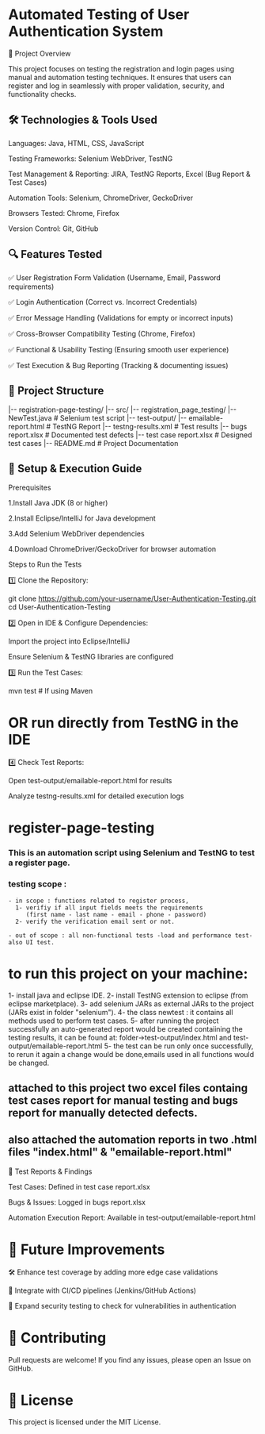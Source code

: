 # Automated Testing of User Authentication System

📌 Project Overview

This project focuses on testing the registration and login pages using manual and 
automation testing techniques. It ensures that users can register and 
log in seamlessly with proper validation, security, and functionality checks.

## 🛠 Technologies & Tools Used

Languages: Java, HTML, CSS, JavaScript

Testing Frameworks: Selenium WebDriver, TestNG

Test Management & Reporting: JIRA, TestNG Reports, Excel (Bug Report & Test Cases)

Automation Tools: Selenium, ChromeDriver, GeckoDriver

Browsers Tested: Chrome, Firefox

Version Control: Git, GitHub

## 🔍 Features Tested

✅ User Registration Form Validation (Username, Email, Password requirements)

✅ Login Authentication (Correct vs. Incorrect Credentials)

✅ Error Message Handling (Validations for empty or incorrect inputs)

✅ Cross-Browser Compatibility Testing (Chrome, Firefox)

✅ Functional & Usability Testing (Ensuring smooth user experience)

✅ Test Execution & Bug Reporting (Tracking & documenting issues)

## 📂 Project Structure

|-- registration-page-testing/
    |-- src/
        |-- registration_page_testing/
            |-- NewTest.java  # Selenium test script
    |-- test-output/
        |-- emailable-report.html  # TestNG Report
        |-- testng-results.xml  # Test results
    |-- bugs report.xlsx  # Documented test defects
    |-- test case report.xlsx  # Designed test cases
    |-- README.md  # Project Documentation
    
    
## 🚀 Setup & Execution Guide

Prerequisites

1.Install Java JDK (8 or higher)

2.Install Eclipse/IntelliJ for Java development

3.Add Selenium WebDriver dependencies

4.Download ChromeDriver/GeckoDriver for browser automation



Steps to Run the Tests

1️⃣ Clone the Repository:

git clone https://github.com/your-username/User-Authentication-Testing.git
cd User-Authentication-Testing

2️⃣ Open in IDE & Configure Dependencies:

Import the project into Eclipse/IntelliJ

Ensure Selenium & TestNG libraries are configured

3️⃣ Run the Test Cases:

mvn test  # If using Maven
# OR run directly from TestNG in the IDE

4️⃣ Check Test Reports:

Open test-output/emailable-report.html for results

Analyze testng-results.xml for detailed execution logs




# register-page-testing
### This is an automation script using Selenium and TestNG to test a register page.

### testing scope : 
    - in scope : functions related to register process,
      1- verifiy if all input fields meets the requirements 
         (first name - last name - email - phone - password)
      2- verify the verification email sent or not.
      
    - out of scope : all non-functional tests -load and performance test- also UI test.


# to run this project on your machine:
1- install java and eclipse IDE.
2- install TestNG extension to eclipse (from eclipse marketplace). 
3- add selenium JARs as external JARs to the project (JARs exist in folder "selenium").
4- the class newtest : it contains all methods used to perform test cases.
5- after running the project successfully an auto-generated report would be created contaiining the testing results, it can be found at:
    folder->test-output/index.html and test-output/emailable-report.html
5- the test can be run only once successfully, to rerun it again a change would be done,emails used in all functions would be changed.

## attached to this project two excel files containg test cases report for manual testing and bugs report for manually detected defects.
## also attached the automation reports in two .html files "index.html" & "emailable-report.html"


📝 Test Reports & Findings

Test Cases: Defined in test case report.xlsx

Bugs & Issues: Logged in bugs report.xlsx

Automation Execution Report: Available in test-output/emailable-report.html



# 📢 Future Improvements

🛠 Enhance test coverage by adding more edge case validations

🚀 Integrate with CI/CD pipelines (Jenkins/GitHub Actions)

🔐 Expand security testing to check for vulnerabilities in authentication


# 🤝 Contributing

Pull requests are welcome! If you find any issues, please open an Issue on GitHub.



# 📜 License

This project is licensed under the MIT License.

  
